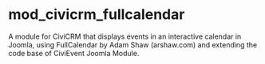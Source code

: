 # mod_civicrm_fullcalendar
A module for CiviCRM that displays events in an interactive calendar in Joomla, using FullCalendar by Adam Shaw (arshaw.com) and extending the code base of CiviEvent Joomla Module. 

